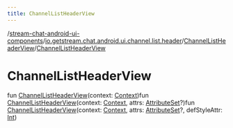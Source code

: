 ```yaml
---
title: ChannelListHeaderView
---
```

/[stream-chat-android-ui-components](../../index.md)/[io.getstream.chat.android.ui.channel.list.header](../index.md)/[ChannelListHeaderView](index.md)/[ChannelListHeaderView](ChannelListHeaderView.md)  
  
  
  
# ChannelListHeaderView  
fun [ChannelListHeaderView](ChannelListHeaderView.md)(context: [Context](https://developer.android.com/reference/kotlin/android/content/Context.html))fun [ChannelListHeaderView](ChannelListHeaderView.md)(context: [Context](https://developer.android.com/reference/kotlin/android/content/Context.html), attrs: [AttributeSet](https://developer.android.com/reference/kotlin/android/util/AttributeSet.html)?)fun [ChannelListHeaderView](ChannelListHeaderView.md)(context: [Context](https://developer.android.com/reference/kotlin/android/content/Context.html), attrs: [AttributeSet](https://developer.android.com/reference/kotlin/android/util/AttributeSet.html)?, defStyleAttr: [Int](https://kotlinlang.org/api/latest/jvm/stdlib/kotlin/-int/index.html))

